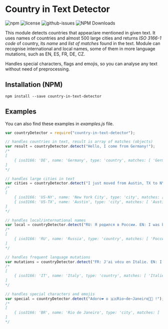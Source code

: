 # Country in Text Detector

![npm](https://img.shields.io/npm/v/country-in-text-detector.svg) ![license](https://img.shields.io/npm/l/country-in-text-detector.svg) ![github-issues](https://img.shields.io/github/issues/jan-rus/country-in-text-detector.svg) ![NPM Downloads](https://img.shields.io/npm/dt/country-in-text-detector.svg)

This module detects countries that appear/are mentioned in given text. It uses
names of countries and almost 500 large cities and returns *ISO 3166-1 code*
of country, its *name* and *list of matches* found in the text. Module can
recognise international and local names, some of them in more language mutations,
such as EN, ES, FR, DE, CZ.

Handles special characters, flags and emojis, so you can analyse any text
without need of preprocessing.


## Installation (NPM)

	npm install --save country-in-text-detector


## Examples

You can also find these examples in *examples.js* file.

```javascript
var countryDetector = require("country-in-text-detector");

// handles countries in text, result is array of matches (objects)
var result = countryDetector.detect("Hello, I come from Germany!");
/*
[
	{ iso3166: 'DE', name: 'Germany', type: 'country', matches: [ 'Germany' ] }
]
*/

// handles large cities in text
var cities = countryDetector.detect("I just moved from Austin, TX to NYC.");
/*
[
	{ iso3166: 'US-NY', name: 'New York City', type: 'city', matches: [ 'NYC' ] },
	{ iso3166: 'US-TX', name: 'Austin', type: 'city', matches: [ 'Austin, TX' ] }
]
*/

// handles local/international names
var local = countryDetector.detect("RU: Я родился в России. EN: I was born in Russia.");
/*
[
	{ iso3166: 'RU', name: 'Russia', type: 'country', matches: [ 'России', 'Russia' ] }
]
*/

// handles frequent language mutations
var mutations = countryDetector.detect("FR: J'ai vécu en Italie. EN: I lived in Italy.");
/*
[
	{ iso3166: 'IT', name: 'Italy', type: 'country', matches: [ 'Italie', 'Italy' ] }
]
*/

// handles special characters and emojis
var special = countryDetector.detect("Adoro❤️ o 🇧🇷Rio~de~Janeiro💃🏼 !");
/*
[
	{ iso3166: 'BR', name: 'Rio de Janeiro', type: 'city', matches: [ 'Rio~de~Janeiro' ] }
]
*/
```